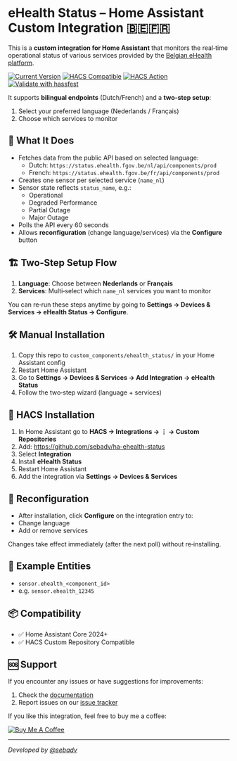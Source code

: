 # eHealth Status – Home Assistant Custom Integration 🇧🇪🇫🇷

This is a **custom integration for Home Assistant** that monitors the real‑time operational status of various services provided by the [Belgian eHealth platform](https://www.ehealth.fgov.be).

[![Current Version](https://img.shields.io/badge/version-1.5.16-blue.svg)](https://github.com/sebadv/ha-ehealth-status)
[![HACS Compatible](https://img.shields.io/badge/HACS-Custom-orange.svg)](https://github.com/sebadv/ha-ehealth-status)
[![HACS Action](https://github.com/sebadv/ha-ehealth-status/actions/workflows/hacs.yaml/badge.svg)](https://github.com/sebadv/ha-ehealth-status/actions/workflows/hacs.yaml)
[![Validate with hassfest](https://github.com/sebadv/ha-ehealth-status/actions/workflows/hassfest.yaml/badge.svg)](https://github.com/sebadv/ha-ehealth-status/actions/workflows/hassfest.yaml)

It supports **bilingual endpoints** (Dutch/French) and a **two‑step setup**:
1. Select your preferred language (Nederlands / Français)  
2. Choose which services to monitor

## 📡 What It Does

- Fetches data from the public API based on selected language:  
  - Dutch: `https://status.ehealth.fgov.be/nl/api/components/prod`  
  - French: `https://status.ehealth.fgov.be/fr/api/components/prod`
- Creates one sensor per selected service (`name_nl`)
- Sensor state reflects `status_name`, e.g.:
  - Operational  
  - Degraded Performance  
  - Partial Outage  
  - Major Outage
- Polls the API every 60 seconds
- Allows **reconfiguration** (change language/services) via the **Configure** button

## 🏗️ Two‑Step Setup Flow

1. **Language**: Choose between **Nederlands** or **Français**  
2. **Services**: Multi‑select which `name_nl` services you want to monitor  

You can re‑run these steps anytime by going to **Settings → Devices & Services → eHealth Status → Configure**.

## 🛠️ Manual Installation

1. Copy this repo to `custom_components/ehealth_status/` in your Home Assistant config  
2. Restart Home Assistant  
3. Go to **Settings → Devices & Services → Add Integration → eHealth Status**  
4. Follow the two‑step wizard (language + services)

## 🧩 HACS Installation

1. In Home Assistant go to **HACS → Integrations → ⋮ → Custom Repositories**  
2. Add: https://github.com/sebadv/ha-ehealth-status
3. Select **Integration**  
4. Install **eHealth Status**  
5. Restart Home Assistant  
6. Add the integration via **Settings → Devices & Services**

## 🔄 Reconfiguration

- After installation, click **Configure** on the integration entry to:
- Change language  
- Add or remove services  

Changes take effect immediately (after the next poll) without re‑installing.

## 🧾 Example Entities

- `sensor.ehealth_<component_id>`  
- e.g. `sensor.ehealth_12345`

## 📦 Compatibility

- ✅ Home Assistant Core 2024+  
- ✅ HACS Custom Repository Compatible  

## 🆘 Support

If you encounter any issues or have suggestions for improvements:
1. Check the [documentation](https://github.com/sebadv/ha-ehealth-status)
2. Report issues on our [issue tracker](https://github.com/sebadv/ha-ehealth-status/issues)

If you like this integration, feel free to buy me a coffee:

[![Buy Me A Coffee](https://www.buymeacoffee.com/assets/img/custom_images/orange_img.png)](https://buymeacoffee.com/seba.gent)

---

_Developed by [@sebadv](https://github.com/sebadv)_

 
 
